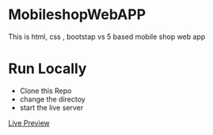 # MobileshopWebAPP
This is html, css , bootstap vs 5 based mobile shop web app
 
 
 # Run Locally 
 
 * Clone this Repo
 * change the directoy 
 * start the live server 


[Live Preview](https://fixerbaba-6fdcb.web.app/)
